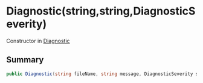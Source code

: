 # Diagnostic(string,string,DiagnosticSeverity)

Constructor in [Diagnostic](/api/csharp/yarn.compiler.diagnostic.md)

## Summary



```csharp
public Diagnostic(string fileName, string message, DiagnosticSeverity severity = DiagnosticSeverity.Error)
```

